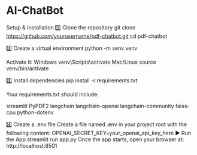 # AI-ChatBot

Setup & Installation
1️⃣ Clone the repository
      git clone https://github.com/yourusername/pdf-chatbot.git
      cd pdf-chatbot

2️⃣ Create a virtual environment
      python -m venv venv


Activate it:
    Windows
      venv\Scripts\activate
    Mac/Linux
       source venv/bin/activate

3️⃣ Install dependencies
      pip install -r requirements.txt


Your requirements.txt should include:

streamlit
PyPDF2
langchain
langchain-openai
langchain-community
faiss-cpu
python-dotenv

4️⃣ Create a .env file
      Create a file named .env in your project root with the following content:
      OPENAI_SECRET_KEY=your_openai_api_key_here
▶️ Run the App
streamlit run app.py
      Once the app starts, open your browser at:
      http://localhost:8501
